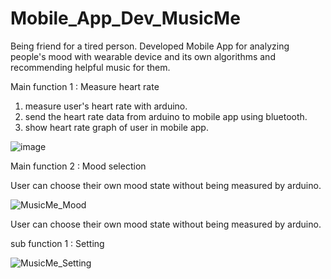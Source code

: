 # Mobile_App_Dev_MusicMe
Being friend for a tired person. Developed Mobile App for analyzing people's mood with wearable device and its own algorithms and recommending helpful music for them. 

Main function 1 : Measure heart rate

1. measure user's heart rate with arduino.
2. send the heart rate data from arduino to mobile app using bluetooth.
3. show heart rate graph of user in mobile app.


![image](https://user-images.githubusercontent.com/52997401/86204590-dae8b000-bba2-11ea-86ae-bf4479d7c738.png)

Main function 2 :
Mood selection

User can choose their own mood state without being measured by arduino.

![MusicMe_Mood](https://user-images.githubusercontent.com/52997401/86205772-b04c2680-bba5-11ea-9224-fa2c80a19e05.jpg)

User can choose their own mood state without being measured by arduino.

sub function 1 :
Setting

![MusicMe_Setting](https://user-images.githubusercontent.com/52997401/86205852-ebe6f080-bba5-11ea-9bc3-ac4fd84408aa.jpg)
